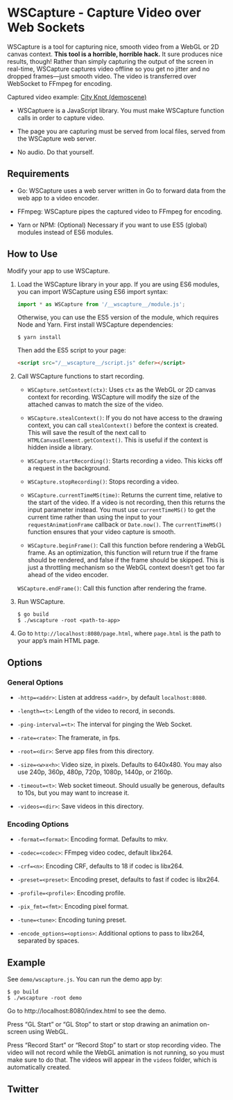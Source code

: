 # WSCapture - Capture Video over Web Sockets

WSCapture is a tool for capturing nice, smooth video from a WebGL or 2D canvas context. **This tool is a horrible, horrible hack.** It sure produces nice results, though! Rather than simply capturing the output of the screen in real-time, WSCapture captures video offline so you get no jitter and no dropped frames—just smooth video. The video is transferred over WebSocket to FFmpeg for encoding.

Captured video example: [City Knot (demoscene)](https://www.youtube.com/watch?v=asV6yIC_bsk)

- WSCaptuere is a JavaScript library. You must make WSCapture function calls in order to capture video.

- The page you are capturing must be served from local files, served from the WSCapture web server.

- No audio. Do that yourself.

## Requirements

- Go: WSCapture uses a web server written in Go to forward data from the web app to a video encoder.

- FFmpeg: WSCapture pipes the captured video to FFmpeg for encoding.

- Yarn or NPM: (Optional) Necessary if you want to use ES5 (global) modules instead of ES6 modules.

## How to Use

Modify your app to use WSCapture.

1. Load the WSCapture library in your app. If you are using ES6 modules, you can import WSCapture using ES6 import syntax:

   ```javascript
   import * as WSCapture from '/__wscapture__/module.js';
   ```

   Otherwise, you can use the ES5 version of the module, which requires Node and Yarn. First install WSCapture dependencies:

   ```shell
   $ yarn install
   ```

   Then add the ES5 script to your page:

   ```html
   <script src="/__wscapture__/script.js" defer></script>
   ```

1. Call WSCapture functions to start recording.

   - `WSCapture.setContext(ctx)`: Uses `ctx` as the WebGL or 2D canvas context for recording. WSCapture will modify the size of the attached canvas to match the size of the video.

   - `WSCapture.stealContext()`: If you do not have access to the drawing context, you can call `stealContext()` before the context is created. This will save the result of the next call to `HTMLCanvasElement.getContext()`. This is useful if the context is hidden inside a library.

   - `WSCapture.startRecording()`: Starts recording a video. This kicks off a request in the background.

   - `WSCapture.stopRecording()`: Stops recording a video.

   - `WSCapture.currentTimeMS(time)`: Returns the current time, relative to the start of the video. If a video is not recording, then this returns the input parameter instead. You must use `currentTimeMS()` to get the current time rather than using the input to your `requestAnimationFrame` callback or `Date.now()`. The `currentTimeMS()` function ensures that your video capture is smooth.

   - `WSCapture.beginFrame()`: Call this function before rendering a WebGL frame. As an optimization, this function will return true if the frame should be rendered, and false if the frame should be skipped. This is just a throttling mechanism so the WebGL context doesn’t get too far ahead of the video encoder.

   `WSCapture.endFrame()`: Call this function after rendering the frame.

1. Run WSCapture.

   ```shell
   $ go build
   $ ./wscapture -root <path-to-app>
   ```

1. Go to `http://localhost:8080/page.html`, where `page.html` is the path to your app’s main HTML page.

## Options

### General Options

- `-http=<addr>`: Listen at address `<addr>`, by default `localhost:8080`.

- `-length=<t>`: Length of the video to record, in seconds.

- `-ping-interval=<t>`: The interval for pinging the Web Socket.

- `-rate=<rate>`: The framerate, in fps.

- `-root=<dir>`: Serve app files from this directory.

- `-size=<w>x<h>`: Video size, in pixels. Defaults to 640x480. You may also use 240p, 360p, 480p, 720p, 1080p, 1440p, or 2160p.

- `-timeout=<t>`: Web socket timeout. Should usually be generous, defaults to 10s, but you may want to increase it.

- `-videos=<dir>`: Save videos in this directory.

### Encoding Options

- `-format=<format>`: Encoding format. Defaults to mkv.

- `-codec=<codec>`: FFmpeg video codec, default libx264.

- `-crf=<n>`: Encoding CRF, defaults to 18 if codec is libx264.

- `-preset=<preset>`: Encoding preset, defaults to fast if codec is libx264.

- `-profile=<profile>`: Encoding profile.

- `-pix_fmt=<fmt>`: Encoding pixel format.

- `-tune=<tune>`: Encoding tuning preset.

- `-encode_options=<options>`: Additional options to pass to libx264, separated by spaces.

## Example

See `demo/wscapture.js`. You can run the demo app by:

```shell
$ go build
$ ./wscapture -root demo
```

Go to http://localhost:8080/index.html to see the demo.

Press “GL Start” or “GL Stop” to start or stop drawing an animation on-screen using WebGL.

Press “Record Start” or “Record Stop” to start or stop recording video. The video will not record while the WebGL animation is not running, so you must make sure to do that. The videos will appear in the `videos` folder, which is automatically created.

## Twitter
